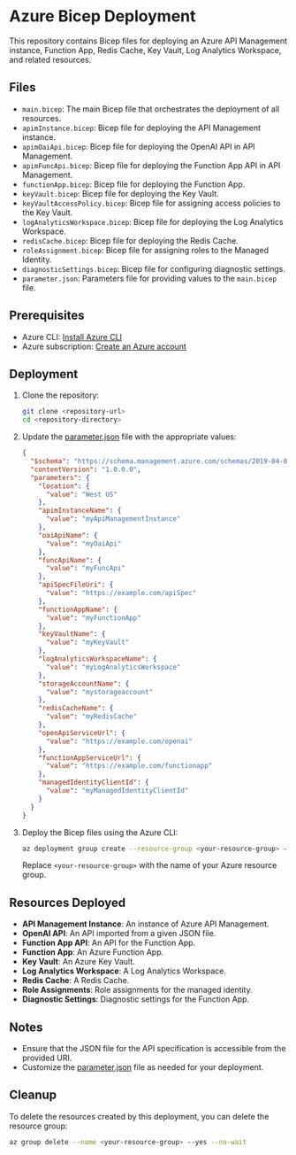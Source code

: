 # Azure Bicep Deployment

This repository contains Bicep files for deploying an Azure API Management instance, Function App, Redis Cache, Key Vault, Log Analytics Workspace, and related resources.

## Files

- `main.bicep`: The main Bicep file that orchestrates the deployment of all resources.
- `apimInstance.bicep`: Bicep file for deploying the API Management instance.
- `apimOaiApi.bicep`: Bicep file for deploying the OpenAI API in API Management.
- `apimFuncApi.bicep`: Bicep file for deploying the Function App API in API Management.
- `functionApp.bicep`: Bicep file for deploying the Function App.
- `keyVault.bicep`: Bicep file for deploying the Key Vault.
- `keyVaultAccessPolicy.bicep`: Bicep file for assigning access policies to the Key Vault.
- `logAnalyticsWorkspace.bicep`: Bicep file for deploying the Log Analytics Workspace.
- `redisCache.bicep`: Bicep file for deploying the Redis Cache.
- `roleAssignment.bicep`: Bicep file for assigning roles to the Managed Identity.
- `diagnosticSettings.bicep`: Bicep file for configuring diagnostic settings.
- `parameter.json`: Parameters file for providing values to the `main.bicep` file.

## Prerequisites

- Azure CLI: [Install Azure CLI](https://docs.microsoft.com/en-us/cli/azure/install-azure-cli)
- Azure subscription: [Create an Azure account](https://azure.microsoft.com/en-us/free/)


## Deployment

1. Clone the repository:

    ```sh
    git clone <repository-url>
    cd <repository-directory>
    ```

2. Update the [parameter.json](http://_vscodecontentref_/3) file with the appropriate values:

    ```json
    {
      "$schema": "https://schema.management.azure.com/schemas/2019-04-01/deploymentParameters.json#",
      "contentVersion": "1.0.0.0",
      "parameters": {
        "location": {
          "value": "West US"
        },
        "apimInstanceName": {
          "value": "myApiManagementInstance"
        },
        "oaiApiName": {
          "value": "myOaiApi"
        },
        "funcApiName": {
          "value": "myFuncApi"
        },
        "apiSpecFileUri": {
          "value": "https://example.com/apiSpec"
        },
        "functionAppName": {
          "value": "myFunctionApp"
        },
        "keyVaultName": {
          "value": "myKeyVault"
        },
        "logAnalyticsWorkspaceName": {
          "value": "myLogAnalyticsWorkspace"
        },
        "storageAccountName": {
          "value": "mystorageaccount"
        },
        "redisCacheName": {
          "value": "myRedisCache"
        },
        "openApiServiceUrl": {
          "value": "https://example.com/openai"
        },
        "functionAppServiceUrl": {
          "value": "https://example.com/functionapp"
        },
        "managedIdentityClientId": {
          "value": "myManagedIdentityClientId"
        }
      }
    }
    ```

3. Deploy the Bicep files using the Azure CLI:

    ```sh
    az deployment group create --resource-group <your-resource-group> --template-file main.bicep --parameters @parameter.json
    ```

    Replace `<your-resource-group>` with the name of your Azure resource group.

## Resources Deployed

- **API Management Instance**: An instance of Azure API Management.
- **OpenAI API**: An API imported from a given JSON file.
- **Function App API**: An API for the Function App.
- **Function App**: An Azure Function App.
- **Key Vault**: An Azure Key Vault.
- **Log Analytics Workspace**: A Log Analytics Workspace.
- **Redis Cache**: A Redis Cache.
- **Role Assignments**: Role assignments for the managed identity.
- **Diagnostic Settings**: Diagnostic settings for the Function App.

## Notes

- Ensure that the JSON file for the API specification is accessible from the provided URI.
- Customize the [parameter.json](http://_vscodecontentref_/4) file as needed for your deployment.

## Cleanup

To delete the resources created by this deployment, you can delete the resource group:

```sh
az group delete --name <your-resource-group> --yes --no-wait